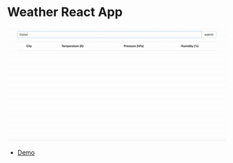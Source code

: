 # Weather React App
![Demo5](./image/demo5.gif)

- [Demo](http://ec2-18-211-203-56.compute-1.amazonaws.com/webpack-dev-server/)

